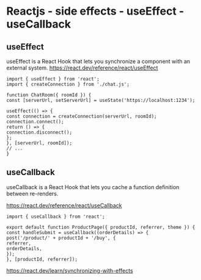 # Reactjs - side effects - useEffect - useCallback

## useEffect

useEffect is a React Hook that lets you synchronize a component with an external system.
https://react.dev/reference/react/useEffect

```
import { useEffect } from 'react';
import { createConnection } from './chat.js';

function ChatRoom({ roomId }) {
const [serverUrl, setServerUrl] = useState('https://localhost:1234');

useEffect(() => {
const connection = createConnection(serverUrl, roomId);
connection.connect();
return () => {
connection.disconnect();
};
}, [serverUrl, roomId]);
// ...
}
```

## useCallback

useCallback is a React Hook that lets you cache a function definition between re-renders.

https://react.dev/reference/react/useCallback

```
import { useCallback } from 'react';

export default function ProductPage({ productId, referrer, theme }) {
const handleSubmit = useCallback((orderDetails) => {
post('/product/' + productId + '/buy', {
referrer,
orderDetails,
});
}, [productId, referrer]);
```

https://react.dev/learn/synchronizing-with-effects
